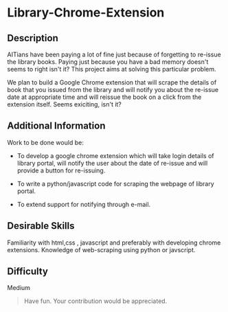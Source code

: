 # Library-Chrome-Extension


## Description
AITians have been paying a lot of fine just because of forgetting to re-issue the library books. Paying just because you have a bad memory doesn't seems to right isn't it? This project aims at solving this particular problem. 

We plan to build a Google Chrome extension that will scrape the details of book that you issued from the library and will notify you about the re-issue date at appropriate time and will reissue the book on a click from the extension itself. Seems exiciting, isn't it?

## Additional Information
Work to be done would be:
- To develop a google chrome extension which will take login details of library portal, will notify the user about the date of re-issue and will provide a button for re-issuing.

- To write a python/javascript code for scraping the webpage of library portal.

- To extend support for notifying through e-mail.

## Desirable Skills
Familiarity with html,css , javascript and preferably with developing chrome extensions. Knowledge of web-scraping using python or javscript.

## Difficulty
Medium

>Have fun. Your contribution would be appreciated.
